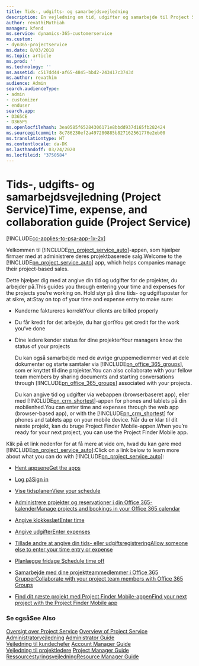 ```yaml
---
title: Tids-, udgifts- og samarbejdsvejledning
description: En vejledning om tid, udgifter og samarbejde til Project Service
author: revathiMuthiah
manager: kfend
ms.service: dynamics-365-customerservice
ms.custom:
- dyn365-projectservice
ms.date: 8/03/2018
ms.topic: article
ms.prod: ''
ms.technology: ''
ms.assetid: c517dd44-af65-4845-bbd2-243417c3743d
ms.author: revathim
audience: Admin
search.audienceType:
- admin
- customizer
- enduser
search.app:
- D365CE
- D365PS
ms.openlocfilehash: 3ea0585f65284306171e8bbdd937d165fb282424
ms.sourcegitcommit: 8c786230ef2a497280885b827162561776e2eb00
ms.translationtype: HT
ms.contentlocale: da-DK
ms.lasthandoff: 03/24/2020
ms.locfileid: "3750584"
---
```

# <a name="time-expense-and-collaboration-guide-project-service"></a><span data-ttu-id="60f16-103">Tids-, udgifts- og samarbejdsvejledning (Project Service)</span><span class="sxs-lookup"><span data-stu-id="60f16-103">Time, expense, and collaboration guide (Project Service)</span></span>

[!INCLUDE[cc-applies-to-psa-app-1x-2x](../includes/cc-applies-to-psa-app-1x-2x.md)]

<span data-ttu-id="60f16-104">Velkommen til [!INCLUDE[pn_project_service_auto](../includes/pn-project-service-auto.md)]-appen, som hjælper firmaer med at administrere deres projektbaserede salg.</span><span class="sxs-lookup"><span data-stu-id="60f16-104">Welcome to the [!INCLUDE[pn_project_service_auto](../includes/pn-project-service-auto.md)] app, which helps companies manage their project-based sales.</span></span> 
  
 <span data-ttu-id="60f16-105">Dette hjælper dig med at angive din tid og udgifter for de projekter, du arbejder på.</span><span class="sxs-lookup"><span data-stu-id="60f16-105">This guides you through entering your time and expenses for the projects you’re working on.</span></span> <span data-ttu-id="60f16-106">Hold styr på dine tids- og udgiftsposter for at sikre, at:</span><span class="sxs-lookup"><span data-stu-id="60f16-106">Stay on top of your time and expense entry to make sure:</span></span>  
  
- <span data-ttu-id="60f16-107">Kunderne faktureres korrekt</span><span class="sxs-lookup"><span data-stu-id="60f16-107">Your clients are billed properly</span></span>  
  
- <span data-ttu-id="60f16-108">Du får kredit for det arbejde, du har gjort</span><span class="sxs-lookup"><span data-stu-id="60f16-108">You get credit for the work you’ve done</span></span>  
  
- <span data-ttu-id="60f16-109">Dine ledere kender status for dine projekter</span><span class="sxs-lookup"><span data-stu-id="60f16-109">Your managers know the status of your projects</span></span>  
  
  <span data-ttu-id="60f16-110">Du kan også samarbejde med de øvrige gruppemedlemmer ved at dele dokumenter og starte samtaler via [!INCLUDE[pn_office_365_groups](../includes/pn-office-365-groups.md)], som er knyttet til dine projekter.</span><span class="sxs-lookup"><span data-stu-id="60f16-110">You can also collaborate with your fellow team members by sharing documents and starting conversations through [!INCLUDE[pn_office_365_groups](../includes/pn-office-365-groups.md)] associated with your projects.</span></span>  
  
  <span data-ttu-id="60f16-111">Du kan angive tid og udgifter via webappen (browserbaseret app), eller med [!INCLUDE[pn_crm_shortest](../includes/pn-crm-shortest.md)]-appen for phones and tablets på din mobilenhed.</span><span class="sxs-lookup"><span data-stu-id="60f16-111">You can enter time and expenses through the web app (browser-based app), or with the [!INCLUDE[pn_crm_shortest](../includes/pn-crm-shortest.md)] for phones and tablets app on your mobile device.</span></span> <span data-ttu-id="60f16-112">Når du er klar til dit næste projekt, kan du bruge Project Finder Mobile-appen.</span><span class="sxs-lookup"><span data-stu-id="60f16-112">When you’re ready for your next project, you can use the Project Finder Mobile app.</span></span>  
  
<span data-ttu-id="60f16-113">Klik på et link nedenfor for at få mere at vide om, hvad du kan gøre med [!INCLUDE[pn_project_service_auto](../includes/pn-project-service-auto.md)]:</span><span class="sxs-lookup"><span data-stu-id="60f16-113">Click on a link below to learn more about what you can do with [!INCLUDE[pn_project_service_auto](../includes/pn-project-service-auto.md)]:</span></span>  
  
-   [<span data-ttu-id="60f16-114">Hent appsene</span><span class="sxs-lookup"><span data-stu-id="60f16-114">Get the apps</span></span>](../project-service/get-apps.md)  
  
-   [<span data-ttu-id="60f16-115">Log på</span><span class="sxs-lookup"><span data-stu-id="60f16-115">Sign in</span></span>](../project-service/sign-in.md)  
  
-   [<span data-ttu-id="60f16-116">Vise tidsplanen</span><span class="sxs-lookup"><span data-stu-id="60f16-116">View your schedule</span></span>](../project-service/view-schedule.md)  
  
-   [<span data-ttu-id="60f16-117">Administrere projekter og reservationer i din Office 365-kalender</span><span class="sxs-lookup"><span data-stu-id="60f16-117">Manage projects and bookings in your Office 365 calendar</span></span>](../project-service/manage-project-bookings-office-365-calendar.md)  
  
-   [<span data-ttu-id="60f16-118">Angive klokkeslæt</span><span class="sxs-lookup"><span data-stu-id="60f16-118">Enter time</span></span>](../project-service/enter-time.md)  
  
-   [<span data-ttu-id="60f16-119">Angive udgifter</span><span class="sxs-lookup"><span data-stu-id="60f16-119">Enter expenses</span></span>](../project-service/enter-expenses.md)  
  
-   [<span data-ttu-id="60f16-120">Tillade andre at angive din tids- eller udgiftsregistrering</span><span class="sxs-lookup"><span data-stu-id="60f16-120">Allow someone else to enter your time entry or expense</span></span>](../project-service/allow-someone-else-enter-time-entry-expense.md)  
  
-   [<span data-ttu-id="60f16-121">Planlægge fridage </span><span class="sxs-lookup"><span data-stu-id="60f16-121">Schedule time off</span></span>](../project-service/schedule-time-off.md)  
  
-   [<span data-ttu-id="60f16-122">Samarbejde med dine projektteammedlemmer i Office 365 Grupper</span><span class="sxs-lookup"><span data-stu-id="60f16-122">Collaborate with your project team members with Office 365 Groups</span></span>](../project-service/collaborate-project-team-members-office-365-groups.md)  
  
-   [<span data-ttu-id="60f16-123">Find dit næste projekt med Project Finder Mobile-appen</span><span class="sxs-lookup"><span data-stu-id="60f16-123">Find your next project with the Project Finder Mobile app</span></span>](../project-service/find-next-project-finder-mobile-app.md)  
  
### <a name="see-also"></a><span data-ttu-id="60f16-124">Se også</span><span class="sxs-lookup"><span data-stu-id="60f16-124">See Also</span></span>  
 <span data-ttu-id="60f16-125">[Oversigt over Project Service](../project-service/overview.md) </span><span class="sxs-lookup"><span data-stu-id="60f16-125">[Overview of Project Service](../project-service/overview.md) </span></span>  
 <span data-ttu-id="60f16-126">[Administratorvejledning](../project-service/admin-guide.md) </span><span class="sxs-lookup"><span data-stu-id="60f16-126">[Administrator Guide](../project-service/admin-guide.md) </span></span>  
 <span data-ttu-id="60f16-127">[Vejledning til kundechefer](../project-service/account-manager-guide.md) </span><span class="sxs-lookup"><span data-stu-id="60f16-127">[Account Manager Guide](../project-service/account-manager-guide.md) </span></span>  
 <span data-ttu-id="60f16-128">[Vejledning til projektledere](../project-service/project-manager-guide.md) </span><span class="sxs-lookup"><span data-stu-id="60f16-128">[Project Manager Guide](../project-service/project-manager-guide.md) </span></span>  
 [<span data-ttu-id="60f16-129">Ressourcestyringsvejledning</span><span class="sxs-lookup"><span data-stu-id="60f16-129">Resource Manager Guide</span></span>](../project-service/resource-manager-guide.md)   
